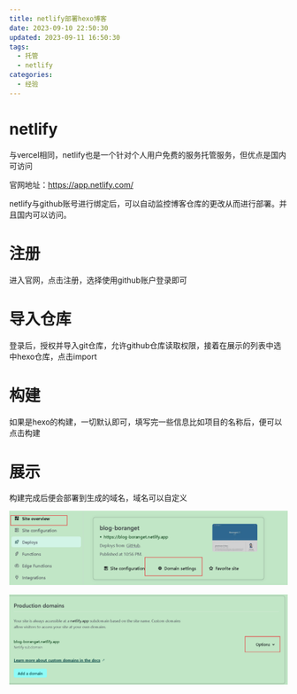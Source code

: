 ```yaml
---
title: netlify部署hexo博客
date: 2023-09-10 22:50:30
updated: 2023-09-11 16:50:30
tags:
  - 托管
  - netlify
categories:
  - 经验
---
```


# netlify

与vercel相同，netlify也是一个针对个人用户免费的服务托管服务，但优点是国内可访问

官网地址：https://app.netlify.com/

netlify与github账号进行绑定后，可以自动监控博客仓库的更改从而进行部署。并且国内可以访问。

# 注册

进入官网，点击注册，选择使用github账户登录即可

# 导入仓库

登录后，授权并导入git仓库，允许github仓库读取权限，接着在展示的列表中选中hexo仓库，点击import

# 构建

如果是hexo的构建，一切默认即可，填写完一些信息比如项目的名称后，便可以点击构建

# 展示

构建完成后便会部署到生成的域名，域名可以自定义

![image-20230910230240266](netlify部署hexo博客/image-20230910230240266.png)

![image-20230910230243412](netlify部署hexo博客/image-20230910230243412.png)